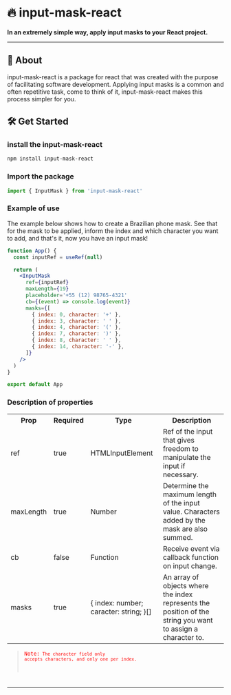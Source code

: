 # 🔥 input-mask-react

**In an extremely simple way, apply input masks to your React project.**

---

## 🚀 About

input-mask-react is a package for react that was created with the purpose of facilitating software development. Applying input masks is a common and often repetitive task, come to think of it, input-mask-react makes this process simpler for you.

## 🛠 Get Started

### install the input-mask-react

```bash
npm install input-mask-react
```

### Import the package

```jsx
import { InputMask } from 'input-mask-react'
```

### Example of use

The example below shows how to create a Brazilian phone mask. See that for the mask to be applied, inform the index and which character you want to add, and that's it, now you have an input mask!

```jsx
function App() {
  const inputRef = useRef(null)

  return (
    <InputMask
      ref={inputRef}
      maxLength={19}
      placeholder='+55 (12) 98765-4321'
      cb={(event) => console.log(event)}
      masks={[
        { index: 0, character: '+' },
        { index: 3, character: ' ' },
        { index: 4, character: '(' },
        { index: 7, character: ')' },
        { index: 8, character: ' ' },
        { index: 14, character: '-' },
      ]}
    />
  )
}

export default App
```

### Description of properties

<table>
  <tr>
    <th>Prop</th>
    <th>Required</th>
    <th>Type</th>
    <th>Description</th>
  </tr>
  
  <tr>
    <td>ref</td>
    <td>true</td>
    <td>HTMLInputElement</td>
    <td>Ref of the input that gives freedom to manipulate the input if necessary.</td>
  </tr>
  
  <tr>
    <td>maxLength</td>
    <td>true</td>
    <td>Number</td>
    <td>Determine the maximum length of the input value. Characters added by the mask are also summed.</td>
  </tr>

  <tr>
    <td>cb</td>
    <td>false</td>
    <td>Function</td>
    <td>Receive event via callback function on input change.</td>
  </tr>

  <tr>
    <td>masks</td>
    <td>true</td>
    <td>
      {
        index: number;
        caracter: string;
      }[]
    </td>
    <td>
    An array of objects where the index represents the position of the string you want to assign a character to.
    </td>
  </tr>

</table>

> <code style="color: red">Note:<code/> The character field only accepts characters, and only one per index.

---
